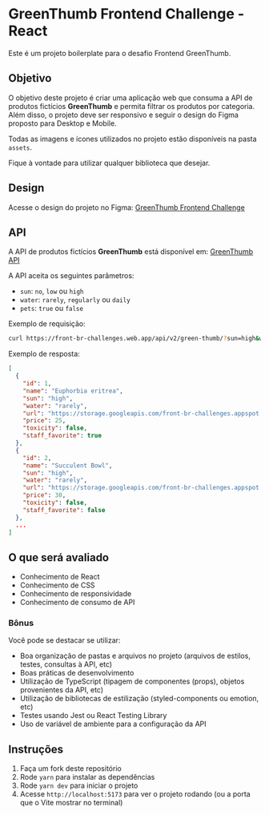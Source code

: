 # GreenThumb Frontend Challenge - React

Este é um projeto boilerplate para o desafio Frontend GreenThumb.


## Objetivo

O objetivo deste projeto é criar uma aplicação web que consuma a API de produtos fictícios **GreenThumb** e permita filtrar os produtos por categoria. Além disso, o projeto deve ser responsivo e seguir o design do Figma proposto para Desktop e Mobile.

Todas as imagens e ícones utilizados no projeto estão disponíveis na pasta `assets`.

Fique à vontade para utilizar qualquer biblioteca que desejar.


## Design

Acesse o design do projeto no Figma: [GreenThumb Frontend Challenge](https://www.figma.com/file/PPwt3dphLXVJeteJpxNNkx/frontend-challenge-01)


## API

A API de produtos fictícios **GreenThumb** está disponível em: [GreenThumb API](https://front-br-challenges.web.app/api/v2/green-thumb/)

A API aceita os seguintes parâmetros:

- `sun`: `no`, `low` ou `high`
- `water`: `rarely`, `regularly` ou `daily`
- `pets`: `true` ou `false`

Exemplo de requisição:

```bash
curl https://front-br-challenges.web.app/api/v2/green-thumb/?sun=high&water=regularly&pets=false
```

Exemplo de resposta:

```json
[
  {
    "id": 1,
    "name": "Euphorbia eritrea",
    "sun": "high",
    "water": "rarely",
    "url": "https://storage.googleapis.com/front-br-challenges.appspot.com/green-thumb-v2/plants/euphorbia-eritrea.png",
    "price": 25,
    "toxicity": false,
    "staff_favorite": true
  },
  {
    "id": 2,
    "name": "Succulent Bowl",
    "sun": "high",
    "water": "rarely",
    "url": "https://storage.googleapis.com/front-br-challenges.appspot.com/green-thumb-v2/plants/succulent-bowl.png",
    "price": 30,
    "toxicity": false,
    "staff_favorite": false
  },
  ...
]
```


## O que será avaliado

- Conhecimento de React
- Conhecimento de CSS
- Conhecimento de responsividade
- Conhecimento de consumo de API


### Bônus

Você pode se destacar se utilizar:

- Boa organização de pastas e arquivos no projeto (arquivos de estilos, testes, consultas à API, etc)
- Boas práticas de desenvolvimento
- Utilização de TypeScript (tipagem de componentes (props), objetos provenientes da API, etc)
- Utilização de bibliotecas de estilização (styled-components ou emotion, etc)
- Testes usando Jest ou React Testing Library
- Uso de variável de ambiente para a configuração da API


## Instruções

1. Faça um fork deste repositório
2. Rode `yarn` para instalar as dependências
3. Rode `yarn dev` para iniciar o projeto
4. Acesse `http://localhost:5173` para ver o projeto rodando (ou a porta que o Vite mostrar no terminal)